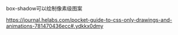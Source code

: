 box-shadow可以绘制像素级图案

https://journal.helabs.com/pocket-guide-to-css-only-drawings-and-animations-781470436ecc#.ydkkx0dmy